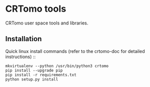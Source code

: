 CRTomo tools
============

CRTomo user space tools and libraries.

Installation
------------

Quick linux install commands (refer to the crtomo-doc for detailed
instructions) ::

	mkvirtualenv --python /usr/bin/python3 crtomo
	pip install --upgrade pip
	pip install -r requirements.txt
	python setup.py install

